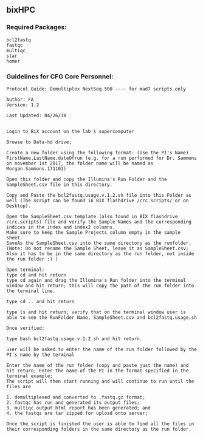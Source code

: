 ## bixHPC

### Required Packages:
    bcl2fastq
    fastqc
    multiqc
    star
    homer
    

### Guidelines for CFG Core Personnel: 
    Protocol Guide: Demultiplex NextSeq 500 ---- for mad7 scripts only

    Author: FA
    Version: 1.2

    Last Updated: 04/26/18


    Login to BiX account on the lab's supercomputer

    Browse to Data-hd drive;

    Create a new folder using the following format: (Use the PI's Name)
    FirstName.LastName.dateOfrun (e.g. for a run performed for Dr. Sammons on november 1st 2017, the folder name will be named as Morgan.Sammons.171101)

    Open this folder and copy the Illumina's Run Folder and the SampleSheet.csv file in this directory. 

    Copy and Paste the bcl2fastq.usage.v.1.2.sh file into this Folder as well (The script can be found in BIX flashdrive /crc.scripts/ or on Desktop).

    Open the SampleSheet.csv template (also found in BIX flashdrive /crc.scripts) file and verify the Sample Names and the corresponding indices in the index and index2 columns.
    Make sure to keep the Sample Projects column empty in the sample sheet.  
    SaveAs the SampleSheet.csv into the same directory as the runfolder. (Note: Do not rename the Sample Sheet, leave it as SampleSheet.csv; 
    Also it has to be in the same directory as the run folder, not inside the run folder :) ) 

    Open terminal:
    type cd and hit return
    type cd again and drag the Illumina's Run folder into the terminal window and hit return; this will copy the path of the run folder into the terminal line. 

    type cd .. and hit return

    type ls and hit return; verify that on the terminal window user is able to see the RunFolder Name, SampleSheet.csv and bcl2fastq.usage.sh 

    Once verified:

    type bash bcl2fastq.usage.v.1.2.sh and hit return.

    user will be asked to enter the name of the run folder followed by the PI's name by the terminal

    Enter the name of the run folder (copy and paste just the name) and hit return; Enter the name of the PI in the format specified in the terminal example; 
    The script will then start running and will continue to run until the files are 

    1. demultiplexed and converted to .fastq.gz format; 
    2. fastqc has run and generated its output files;
    3. multiqc output html report has been generated; and 
    4. the fastqs are tar zipped for upload onto server; 

    Once the script is finished the user is able to find all the files in their corresponding folders in the same directory as the run folder. 







